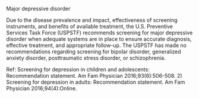 Major depressive disorder

Due to the disease prevalence and impact, effectiveness of screening instruments, and benefits of available treatment, the U.S. Preventive Services Task Force (USPSTF) recommends screening for major depressive disorder when adequate systems are in place to ensure accurate diagnosis, effective treatment, and appropriate follow-up. The USPSTF has made no recommendations regarding screening for bipolar disorder, generalized anxiety disorder, posttraumatic stress disorder, or schizophrenia.

Ref: Screening for depression in children and adolescents: Recommendation statement. Am Fam Physician 2016;93(6):506-508.  2) Screening for depression in adults: Recommendation statement. Am Fam Physician 2016;94(4):Online.
